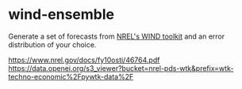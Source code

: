 # wind-ensemble

Generate a set of forecasts from [NREL's WIND toolkit](https://www.nrel.gov/grid/wind-toolkit.html) and an error distribution of your choice.


https://www.nrel.gov/docs/fy10osti/46764.pdf
https://data.openei.org/s3_viewer?bucket=nrel-pds-wtk&prefix=wtk-techno-economic%2Fpywtk-data%2F
